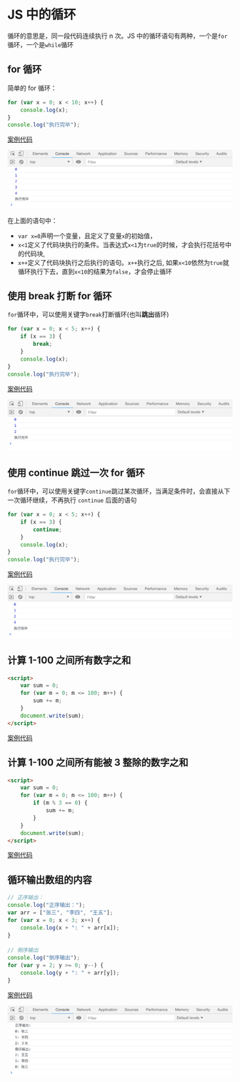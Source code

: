 # JS 中的循环

循环的意思是，同一段代码连续执行 n 次。JS 中的循环语句有两种，一个是`for`循环，一个是`while`循环

## for 循环

简单的 for 循环：

```js
for (var x = 0; x < 10; x++) {
    console.log(x);
}
console.log("执行完毕");
```

[案例代码](./demo/demo01.html)

![](./images/01.png)

在上面的语句中：

-   `var x=0`声明一个变量，且定义了变量`x`的初始值，
-   `x<1`定义了代码块执行的条件。当表达式`x<1`为`true`的时候，才会执行花括号中的代码块,
-   `x++`定义了代码块执行之后执行的语句。`x++`执行之后, 如果`x<10`依然为`true`就循环执行下去，直到`x<10`的结果为`false`，才会停止循环

## 使用 break 打断 for 循环

`for`循环中，可以使用关键字`break`打断循环(也叫**跳出**循环)

```js
for (var x = 0; x < 5; x++) {
    if (x == 3) {
        break;
    }
    console.log(x);
}
console.log("执行完毕");
```

[案例代码](./demo/demo02.html)

![](./images/02.png)

## 使用 continue 跳过一次 for 循环

`for`循环中，可以使用关键字`continue`跳过某次循环，当满足条件时，会直接从下一次循环继续，不再执行 `continue` 后面的语句

```js
for (var x = 0; x < 5; x++) {
    if (x == 3) {
        continue;
    }
    console.log(x);
}
console.log("执行完毕");
```

[案例代码](./demo/demo03.html)

![](./images/03.png)

## 计算 1-100 之间所有数字之和

```html
<script>
    var sum = 0;
    for (var m = 0; m <= 100; m++) {
        sum += m;
    }
    document.write(sum);
</script>
```

[案例代码](./demo/demo04.html)

## 计算 1-100 之间所有能被 3 整除的数字之和

```html
<script>
    var sum = 0;
    for (var m = 0; m <= 100; m++) {
        if (m % 3 == 0) {
            sum += m;
        }
    }
    document.write(sum);
</script>
```

[案例代码](./demo/demo05.html)

## 循环输出数组的内容

```js
// 正序输出：
console.log("正序输出：");
var arr = ["张三", "李四", "王五"];
for (var x = 0; x < 3; x++) {
    console.log(x + ": " + arr[x]);
}

// 倒序输出
console.log("倒序输出");
for (var y = 2; y >= 0; y--) {
    console.log(y + ": " + arr[y]);
}
```

[案例代码](./demo/demo06.html)

![](./images/06.png)
